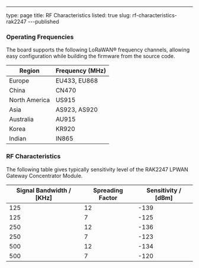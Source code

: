 ---
type: page
title: RF Characteristics
listed: true
slug: rf-characteristics-rak2247
---published

### Operating Frequencies

The board supports the following LoRaWAN® frequency channels, allowing easy configuration while building the firmware from the source code.

| **Region** | **Frequency (MHz)** | 
| ---- | ---- | 
| Europe | EU433, EU868 | 
| China | CN470 | 
| North America | US915 | 
| Asia | AS923, AS920 | 
| Australia | AU915 | 
| Korea | KR920 | 
| Indian | IN865 | 


### RF Characteristics

The following table gives typically sensitivity level of the RAK2247 LPWAN Gateway Concentrator Module.

| **Signal Bandwidth / [KHz]** | **Spreading Factor** | **Sensitivity / [dBm]** | 
| ---- | ---- | ---- | 
| 125 | 12 | -139 | 
| 125 | 7 | -125 | 
| 250 | 12 | -136 | 
| 250 | 7 | -123 | 
| 500 | 12 | -134 | 
| 500 | 7 | -120 | 


